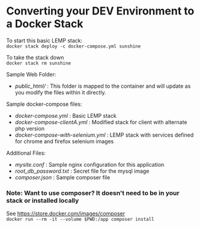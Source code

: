 # Converting your DEV Environment to a Docker Stack

To start this basic LEMP stack:\
```docker stack deploy -c docker-compose.yml sunshine```

To take the stack down\
```docker stack rm sunshine```

Sample Web Folder:
 * _public_html/_ : This folder is mapped to the container and will update as you modify the files within it directly.

Sample docker-compose files:
 * _docker-compose.yml_ : Basic LEMP stack
 * _docker-compose-clientA.yml_ : Modified stack for client with alternate php version
 * _docker-compose-with-selenium.yml_ : LEMP stack with services defined for chrome and firefox selenium images
 
Additional Files:
 * _mysite.conf_ : Sample nginx configuration for this application
 * _root_db_password.txt_ : Secret file for the mysql image
 * _composer.json_ : Sample composer file 
 
### Note: Want to use composer? It doesn't need to be in your stack or installed locally
See https://store.docker.com/images/composer \
```docker run --rm -it --volume $PWD:/app composer install```
